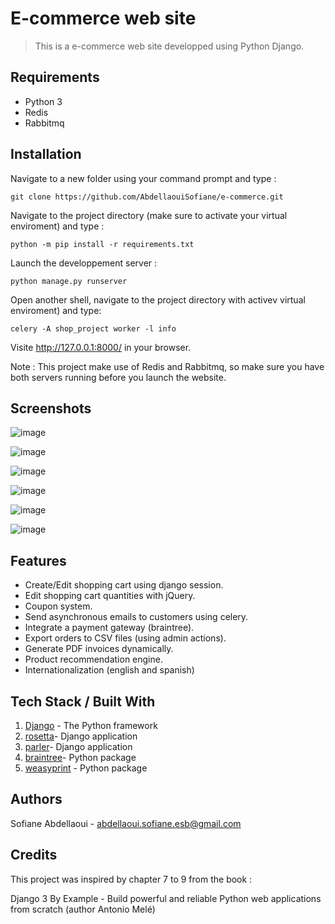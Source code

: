 # E-commerce web site
> This is a e-commerce web site developped using Python Django.

## Requirements
* Python 3
* Redis
* Rabbitmq


## Installation

Navigate to a new folder using your command prompt and type :

`git clone https://github.com/AbdellaouiSofiane/e-commerce.git`

Navigate to the project directory (make sure to activate your virtual enviroment) and type :

`python -m pip install -r requirements.txt`

Launch the developpement server :

`python manage.py runserver`

Open another shell, navigate to the project directory with  activev virtual enviroment) and type:

`celery -A shop_project worker -l info`

Visite http://127.0.0.1:8000/ in your browser.

Note : This project make use of Redis and Rabbitmq, so make sure you have both servers running before you launch the website.


## Screenshots

![image](https://user-images.githubusercontent.com/62038668/118564727-1f584c80-b771-11eb-8cad-0a2901be7e03.png)

![image](https://user-images.githubusercontent.com/62038668/118564784-3c8d1b00-b771-11eb-8009-cbfc3cdbf27c.png)

![image](https://user-images.githubusercontent.com/62038668/118564837-53cc0880-b771-11eb-8a10-169204dc592a.png)

![image](https://user-images.githubusercontent.com/62038668/118564856-61818e00-b771-11eb-8d17-7ed780ecc6d0.png)

![image](https://user-images.githubusercontent.com/62038668/118564891-7bbb6c00-b771-11eb-9908-1590dbe27399.png)

![image](https://user-images.githubusercontent.com/62038668/118564937-91309600-b771-11eb-9418-7136abf93464.png)


## Features

* Create/Edit shopping cart using django session.
* Edit shopping cart quantities with jQuery.
* Coupon system.
* Send asynchronous emails to customers using celery.
* Integrate a payment gateway (braintree).
* Export orders to CSV files (using admin actions).
* Generate PDF invoices dynamically.
* Product recommendation engine.
* Internationalization (english and spanish)

## Tech Stack / Built With

1. [Django](https://docs.djangoproject.com/en/3.1/) - The Python framework
2. [rosetta](https://django-rosetta.readthedocs.io/)-  Django application
3. [parler](https://django-parler.readthedocs.io/en/stable/)- Django application
4. [braintree](https://pypi.org/project/braintree/)- Python package
5. [weasyprint](https://weasyprint.readthedocs.io/en/stable/index.html) - Python package

## Authors

Sofiane Abdellaoui - abdellaoui.sofiane.esb@gmail.com

## Credits

This project was inspired by chapter 7 to 9 from the book :

Django 3 By Example - Build powerful and reliable Python web applications from scratch (author Antonio Melé)

